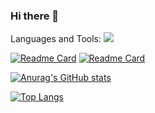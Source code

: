 ### Hi there 👋

<!--
**fizzy-fifs/fizzy-fifs** is a ✨ _special_ ✨ repository because its `README.md` (this file) appears on your GitHub profile.

Here are some ideas to get you started:

- 🔭 I’m currently working on ...
- 🌱 I’m currently learning ...
- 👯 I’m looking to collaborate on ...
- 🤔 I’m looking for help with ...
- 💬 Ask me about ...
- 📫 How to reach me: ...
- 😄 Pronouns: ...
- ⚡ Fun fact: ...
-->

Languages and Tools:
![](https://cdn.svgporn.com/logos/ruby.svg)

[![Readme Card](https://github-readme-stats.vercel.app/api/pin/?username=fizzy-fifs&repo=bazaar-client&show_icons=true&theme=tokyonight)](https://github.com/fizzy-fifs/bazaar-client) [![Readme Card](https://github-readme-stats.vercel.app/api/pin/?username=fizzy-fifs&repo=bazaar-server&show_icons=true&theme=tokyonight)](https://github.com/fizzy-fifs/bazaar-server)


[![Anurag's GitHub stats](https://github-readme-stats.vercel.app/api?username=fizzy-fifs&count_private=true&show_icons=true&theme=tokyonight)](https://github.com/anuraghazra/github-readme-stats)


[![Top Langs](https://github-readme-stats.vercel.app/api/top-langs/?username=fizzy-fifs&langs_count=10&layout=compact&theme=tokyonight)](https://github.com/anuraghazra/github-readme-stats)
